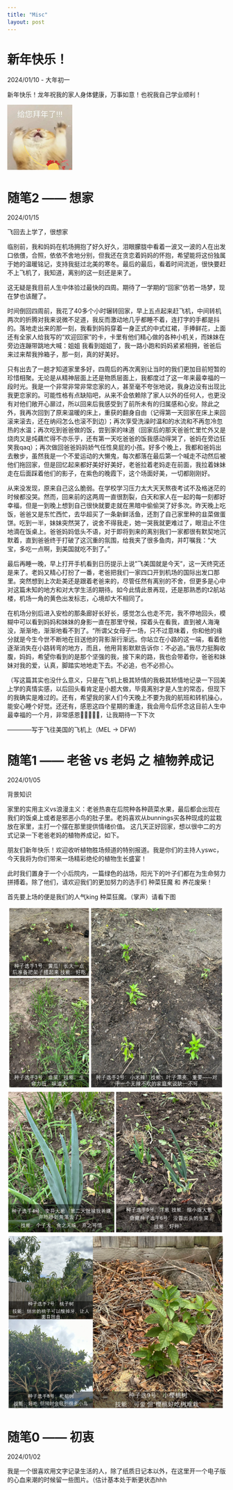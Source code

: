 ```yaml
---
title: "Misc"
layout: post
---
```

# 新年快乐！

2024/01/10 - 大年初一

新年快乐！龙年祝我的家人身体健康，万事如意！也祝我自己学业顺利！

<img src="/assets/bainian.jpg" alt="Image description" width="150" height="150">

# 随笔2 —— 想家

2024/01/15

飞回去上学了，很想家

临别前，我和妈妈在机场拥抱了好久好久，泪眼朦胧中看着一波又一波的人在出发口依偎，合照，依依不舍地分别，但我还在贪恋着妈妈的怀抱，希望能将这份独属于她的温暖铭记，支持我挺过北美的寒冬。最后的最后，看着时间流逝，很快要赶不上飞机了，我知道，离别的这一刻还是来了。

这无疑是我目前人生中体验过最快的四周。期待了一学期的“回家”仿若一场梦，现在梦也该醒了。

时间倒回四周前，我花了40多个小时辗转回家，早上五点起来赶飞机，中间转机两次的折腾对我来说微不足道，我反而激动地几乎都睡不着，连打字的手都是抖的。落地走出来的那一刻，我看到妈妈穿着一身正式的中式红裙，手捧鲜花，上面还有全家人给我写的“欢迎回家”的卡，卡里有他们精心做的各种小机关，而妹妹在旁边连蹦带跳地大喊：姐姐 我看到姐姐了，我一路小跑和妈妈紧紧相拥，爸爸后来过来帮我拎箱子，那一刻，真的好美好。

只有出去了一趟才知道家里多好，四周后的再次离别让当时的我们更加目前短暂的珍惜相聚。无论是从精神层面上还是物质层面上，我都度过了这一年来最幸福的一段时光。我是一个非常非常非常恋家的人，甚至毫不夸张地说，我身边没有出现比我更恋家的。可能性格有点缺陷吧，从来不会依赖除了家人以外的任何人，也更没有对他们敞开心扉过，所以回来后我感受到了前所未有的归属感和心安。除此之外，我再次回到了原来温暖的床上，重获的翻身自由（记得第一天回家在床上来回滚来滚去，还在纳闷怎么也滚不到边）；再次享受洗澡时温和的水流和不再忽冷忽热的水温；再次吃到爸爸做的饭，尝到家的味道（回家后的那天爸爸忙里忙外又是烧肉又是炖藕忙得不亦乐乎，还有第一天吃爸爸的饭我感动得哭了，爸妈在旁边狂笑我qaq）；再次做回爸爸妈妈娇气任性臭屁的小孩。好多个晚上，我都和爸妈出去散步，虽然我是一个不爱运动的大懒鬼，每次都落在最后第一个喊走不动然后被他们拖回家，但是回忆起来都好美好好美好，老爸拉着老妈走在前面，我拉着妹妹走在后面踩着他们的影子，在紫色的晚霞下，这个场面好美，一切都刚刚好。

从来没发现，原来自己这么脆弱。在学校学习压力太大天天熬夜考试不及格迷茫的时候都没哭。然而，回来前的这两周一直很割裂，白天和家人在一起的每一刻都好幸福，但是一到晚上想到自己很快就要走就在黑暗中偷偷哭了好多次。昨天晚上吃饭，爸爸又是东忙西忙，去华超买了一条新鲜活鱼，还割了自己家里种的韭菜做蛋饼。吃到一半，妹妹突然哭了，说舍不得我走，她一哭我就更难过了，眼泪止不住地滴在饭桌上。爸爸妈妈低头不语，对于即将到来的离别我们一家都很有默契地沉默着，直到爸爸终于打破了这沉重的氛围，给我夹了很多鱼肉，并叮嘱我：“大宝，多吃一点啊，到美国就吃不到了。”

最后再睡一晚，早上打开手机看到日历提示上说”飞美国就是今天”，这一天终究还是来了。老妈又精心打扮了一番，老爸把我们一家四口开到机场的国际出发口那里。突然想到上次赴美还是跟着老爸来的，尽管任然有离别的不舍，但更多是心中对这篇未知的地方和对大学生活的期待。如今此情此景再现，还是那熟悉的t2航站楼，机场一角的黄色出发标志，心境却大不相同了。

在机场分别后进入安检的那条廊好长好长，感觉怎么也走不完，我不停地回头，模糊中可以看到妈妈和妹妹的身影一直在那里守候，探着头在看我，直到被人海淹没，渐渐地，渐渐地看不到了。“所谓父女母子一场，只不过意味着，你和他的缘分就是今生今世不断地在目送他的背影渐行渐远。你站立在小路的这一端，看着他逐渐消失在小路转弯的地方，而且，他用背影默默告诉你：不必追。”我尽力挺胸收腹，妈妈，希望你看到的是那个坚强的我，接下来的路，我也会带着你，爸爸和妹妹对我的爱，认真，脚踏实地地走下去。不必追，也不必担心。

（写这篇其实也没什么意义，只是在飞机上极其矫情的我极其矫情地记录一下回美上学的真情实感，以后回头看肯定是小题大做，毕竟离别才是人生的常态，但现下的我确实是难过的。还有，希望我的家人们今天晚上不要为我的航班和转机操心，能安心睡个好觉。还还有，感恩这四个星期的重逢，我会用今后怀念这目前人生中最幸福的一个月，非常感恩👨‍👩‍👧‍👧✨，让我期待一下下次

————写于飞往美国的飞机上（MEL -> DFW)

# 随笔1 —— 老爸 vs 老妈 之 植物养成记

2024/01/05

背景知识

家里的实用主义vs浪漫主义：老爸热衷在后院种各种蔬菜水果，最后都会出现在我们的饭桌上或者是邪恶小鸟的肚子里。老妈喜欢从bunnings买各种现成的盆栽放在家里，主打一个摆在那里提供情绪价值。
这几天正好回家，想以很中二的方式记录一下老爸老妈的植物养成记，如下。

朋友们新年快乐！欢迎收听植物胜场频道的特别报道。我是你们的主持人yswc，今天我将为你们带来一场精彩绝伦的植物生长盛宴！

此时我们置身于一个小后院内，一篇绿色的战场，阳光下的叶子们都在为生命努力拼搏着。除了他们，请欢迎我们的更加努力的选手们 种菜狂魔 和 养花废柴！

首先要上场的便是我们的人气king  种菜狂魔。（掌声）请看下图

<img src="/assets/veg1.png" alt="veg 1" width="500" height="420">

<img src="/assets/veg2.png" alt="veg 2" width="500" height="330">

<img src="/assets/veg3.png" alt="veg 3" width="500" height="400">

# 随笔0 —— 初衷

2024/01/02

我是一个很喜欢用文字记录生活的人，除了纸质日记本以外，在这里开一个电子版的心血来潮的时候留一些图片。（估计基本处于断更状态hhh
